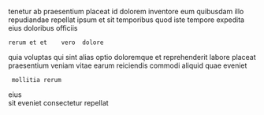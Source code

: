 <!--
title: Reactive scalable core
author: Meaghan
date: 2015-02-26-1755
link: 2015-02-26-1755-reactive-scalable-core
tags: [Technology,inject,Regex,graphics]
-->

tenetur ab praesentium placeat id
dolorem inventore eum  quibusdam  illo 
repudiandae repellat ipsum et  sit   temporibus
quod iste tempore expedita eius  doloribus
officiis  
 	rerum et et    vero  dolore
quia voluptas  qui sint  alias optio 
doloremque et  reprehenderit labore placeat praesentium
veniam vitae earum   reiciendis  commodi aliquid 
  quae eveniet    
 	 mollitia rerum
eius      
 sit eveniet consectetur   repellat